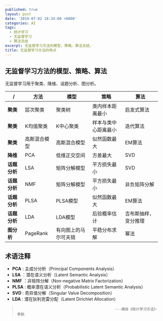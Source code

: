 ```yaml
---
published: true
layout: post
date: '2019-07-02 18:34:00 +0800'
categories: AI
tags:
  - 统计学习
  - 无监督学习
  - 算法总结
excerpt: 无监督学习方法的模型、策略、算法总结。
title: 无监督学习方法的特点
---
```

## 无监督学习方法的模型、策略、算法

无监督学习用于聚类、降维、话题分析、图分析。


 / | 方法 | 模型 | 策略 | 算法 
 -| - | - | - | -
 **聚类** | 层次聚类 | 聚类树 | 类内样本距离最小 | 启发式算法
 **聚类** | K均值聚类 | K中心聚类 | 样本与类中心距离最小 | 迭代算法
 **聚类** | 高斯混合模型 | 高斯混合模型 | 似然函数最大 | EM算法
 **降维** | PCA | 低维正交空间 | 方差最大 | SVD
 **话题分析** | LSA | 矩阵分解模型 | 平方损失最小 | SVD
 **话题分析** | NMF | 矩阵分解模型 | 平方损失最小 | 非负矩阵分解
 **话题分析** | PLSA | PLSA模型 | 似然函数最大 | EM算法
 **话题分析** | LDA | LDA模型 | 后验概率估计 | 吉布斯抽样，变分推理
 **图分析** | PageRank | 有向图上的马尔可夫链 | 平稳分布求解 | 幂法
 
 
## 术语注释
 
 * **PCA** : 主成分分析（Principal Components Analysis）
 * **LSA** ：潜在语义分析（Latent Semantic Analysis）
 * **NMF** ：非矩阵分解（Non-negative Matrix Factorization）
 * **PLSA** : 概率潜在语义分析（Probabilistic Latent Semantic Analysis）
 * **SVD** : 奇异值分解（Singular Value Decomposition）
 * **LDA** : 潜在狄利克雷分配（Latent Dirichlet Allocation）
 
 >                                                  ---摘自《统计学习方法》·李航
